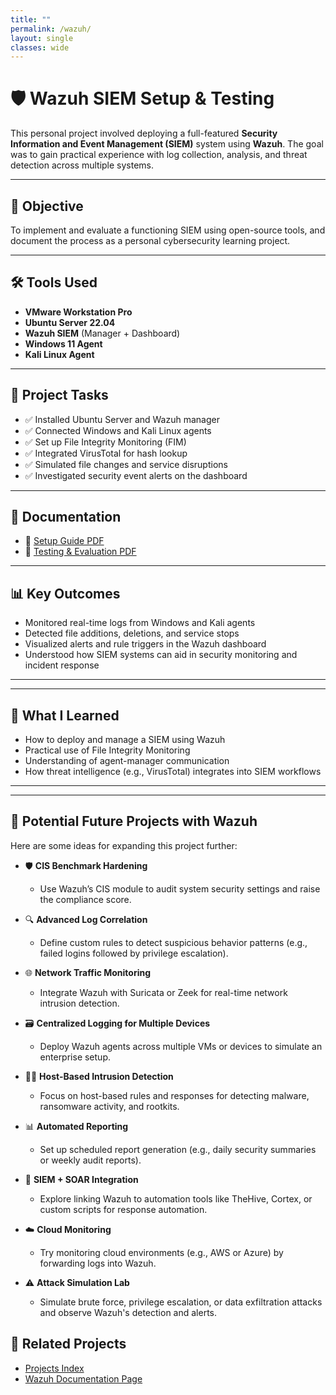 ```yaml
---
title: ""
permalink: /wazuh/
layout: single
classes: wide
---
```


# 🛡️ Wazuh SIEM Setup & Testing

This personal project involved deploying a full-featured **Security Information and Event Management (SIEM)** system using **Wazuh**. The goal was to gain practical experience with log collection, analysis, and threat detection across multiple systems.

---

## 🎯 Objective

To implement and evaluate a functioning SIEM using open-source tools, and document the process as a personal cybersecurity learning project.

---

## 🛠️ Tools Used

- **VMware Workstation Pro**
- **Ubuntu Server 22.04**
- **Wazuh SIEM** (Manager + Dashboard)
- **Windows 11 Agent**
- **Kali Linux Agent**

---

## 🔧 Project Tasks

- ✅ Installed Ubuntu Server and Wazuh manager
- ✅ Connected Windows and Kali Linux agents
- ✅ Set up File Integrity Monitoring (FIM)
- ✅ Integrated VirusTotal for hash lookup
- ✅ Simulated file changes and service disruptions
- ✅ Investigated security event alerts on the dashboard

---

## 📄 Documentation

- 📘 [Setup Guide PDF](../../docs/wazuh-setup.pdf)
- 📘 [Testing & Evaluation PDF](../../docs/wazuh-testing.pdf)

---

## 📊 Key Outcomes

- Monitored real-time logs from Windows and Kali agents
- Detected file additions, deletions, and service stops
- Visualized alerts and rule triggers in the Wazuh dashboard
- Understood how SIEM systems can aid in security monitoring and incident response

---

---

## 🧠 What I Learned

- How to deploy and manage a SIEM using Wazuh
- Practical use of File Integrity Monitoring
- Understanding of agent-manager communication
- How threat intelligence (e.g., VirusTotal) integrates into SIEM workflows

---

---

## 🚀 Potential Future Projects with Wazuh

Here are some ideas for expanding this project further:

- 🛡️ **CIS Benchmark Hardening**
  - Use Wazuh’s CIS module to audit system security settings and raise the compliance score.
  
- 🔍 **Advanced Log Correlation**
  - Define custom rules to detect suspicious behavior patterns (e.g., failed logins followed by privilege escalation).

- 🌐 **Network Traffic Monitoring**
  - Integrate Wazuh with Suricata or Zeek for real-time network intrusion detection.

- 🗃️ **Centralized Logging for Multiple Devices**
  - Deploy Wazuh agents across multiple VMs or devices to simulate an enterprise setup.

- 🧑‍💼 **Host-Based Intrusion Detection**
  - Focus on host-based rules and responses for detecting malware, ransomware activity, and rootkits.

- 📊 **Automated Reporting**
  - Set up scheduled report generation (e.g., daily security summaries or weekly audit reports).

- 🔄 **SIEM + SOAR Integration**
  - Explore linking Wazuh to automation tools like TheHive, Cortex, or custom scripts for response automation.

- ☁️ **Cloud Monitoring**
  - Try monitoring cloud environments (e.g., AWS or Azure) by forwarding logs into Wazuh.

- ⚠️ **Attack Simulation Lab**
  - Simulate brute force, privilege escalation, or data exfiltration attacks and observe Wazuh's detection and alerts.



## 🔗 Related Projects

- [Projects Index](/projects/)
- [Wazuh Documentation Page](/documentation/)
